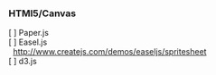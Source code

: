 ### HTMl5/Canvas

[ ] Paper.js  
[ ] Easel.js  
&nbsp;&nbsp;http://www.createjs.com/demos/easeljs/spritesheet  
[ ] d3.js  
